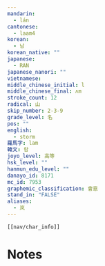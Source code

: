 ```yaml
---
mandarin:
  - lán
cantonese:
  - laam4
korean:
  - 남
korean_native: ""
japanese:
  - RAN
japanese_nanori: ""
vietnamese:
middle_chinese_initial: l
middle_chinese_final: ʌm
stroke_count: 12
radical: 山
skip_number: 2-3-9
grade_level: 名
pos: ""
english:
  - storm
羅馬字: lam
韓文: 람
joyo_level: 高等
hsk_level: ""
hanmun_edu_level: ""
danayo_id: 8171
mc_id: 7953
graphemic_classification: 會意
stand_in: "FALSE"
aliases:
  - 岚
---
```

```meta-bind-embed
[[nav/char_info]]
```

# Notes
